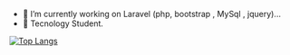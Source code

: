 
- 🔭 I’m currently working on Laravel (php, bootstrap , MySql , jquery)...
- 🌱 Tecnology Student.




[![Top Langs](https://github-readme-stats.vercel.app/api/top-langs/?username=anuraghazra&theme=dracula)](https://github.com/anuraghazra/github-readme-stats)
